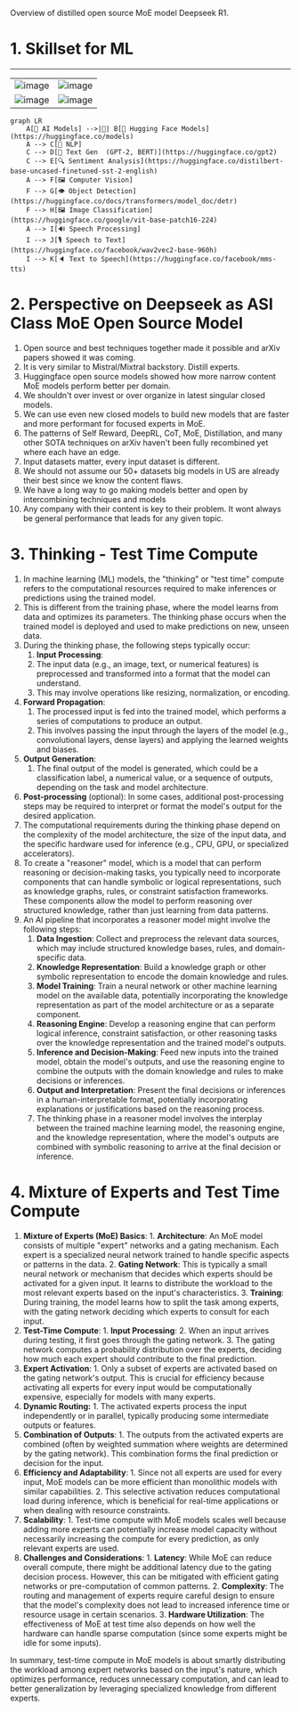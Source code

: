 Overview of distilled open source MoE model Deepseek R1.  

# 1. Skillset for ML
---
|                                   |                                   |
|-----------------------------------|-----------------------------------|
| ![image](https://github.com/user-attachments/assets/d198061c-3145-4672-bb82-d41c53fa862f) | ![image](https://github.com/user-attachments/assets/a2e1d95c-3491-41b8-a4c4-1df5833e8347) |
| ![image](https://github.com/user-attachments/assets/61ecb362-5fa4-4c7b-afdb-e932708a9632) | ![image](https://github.com/user-attachments/assets/073c60c6-3989-4933-b68b-29d67a6a4486) |

```mermaid
graph LR
    A[🤖 AI Models] -->|🔗| B[🤗 Hugging Face Models](https://huggingface.co/models)
    A --> C[🧠 NLP]
    C --> D[📜 Text Gen  (GPT-2, BERT)](https://huggingface.co/gpt2)
    C --> E[🔍 Sentiment Analysis](https://huggingface.co/distilbert-base-uncased-finetuned-sst-2-english)
    A --> F[🖼️ Computer Vision]
    F --> G[👁️ Object Detection](https://huggingface.co/docs/transformers/model_doc/detr)
    F --> H[🖼️ Image Classification](https://huggingface.co/google/vit-base-patch16-224)
    A --> I[🔊 Speech Processing]
    I --> J[🎙️ Speech to Text](https://huggingface.co/facebook/wav2vec2-base-960h)
    I --> K[🔈 Text to Speech](https://huggingface.co/facebook/mms-tts)
```

# 2. Perspective on Deepseek as ASI Class MoE Open Source Model
1. Open source and best techniques together made it possible and arXiv papers showed it was coming.  
2. It is very similar to Mistral/Mixtral backstory.  Distill experts.
3. Huggingface open source models showed how more narrow content MoE models perform better per domain.  
4. We shouldn't over invest or over organize in latest singular closed models.
5. We can use even new closed models to build new models that are faster and more performant for focused experts in MoE. 
6. The patterns of Self Reward, DeepRL, CoT, MoE, Distillation, and many other SOTA techniques on arXiv haven't been fully recombined yet where each have an edge. 
7. Input datasets matter, every input dataset is different. 
8. We should not assume our 50+ datasets big models in US are already their best since we know the content flaws. 
9. We have a long way to go making models better and open by intercombining techniques and models 
10. Any company with their content is key to their problem.  It wont always be general performance that leads for any given topic.

# 3. Thinking - Test Time Compute

1. In machine learning (ML) models, the "thinking" or "test time" compute refers to the computational resources required to make inferences or predictions using the trained model.
2. This is different from the training phase, where the model learns from data and optimizes its parameters. The thinking phase occurs when the trained model is deployed and used to make predictions on new, unseen data.
3. During the thinking phase, the following steps typically occur:
    1. **Input Processing**:
    2. The input data (e.g., an image, text, or numerical features) is preprocessed and transformed into a format that the model can understand.
    3. This may involve operations like resizing, normalization, or encoding.
4. **Forward Propagation**:
    1. The processed input is fed into the trained model, which performs a series of computations to produce an output.
    2. This involves passing the input through the layers of the model (e.g., convolutional layers, dense layers) and applying the learned weights and biases.
5. **Output Generation**:
    1. The final output of the model is generated, which could be a classification label, a numerical value, or a sequence of outputs, depending on the task and model architecture.
6. **Post-processing** (optional): In some cases, additional post-processing steps may be required to interpret or format the model's output for the desired application.
7. The computational requirements during the thinking phase depend on the complexity of the model architecture, the size of the input data, and the specific hardware used for inference (e.g., CPU, GPU, or specialized accelerators).
8. To create a "reasoner" model, which is a model that can perform reasoning or decision-making tasks, you typically need to incorporate components that can handle symbolic or logical representations, such as knowledge graphs, rules, or constraint satisfaction frameworks. These components allow the model to perform reasoning over structured knowledge, rather than just learning from data patterns.
9. An AI pipeline that incorporates a reasoner model might involve the following steps:
    1. **Data Ingestion**: Collect and preprocess the relevant data sources, which may include structured knowledge bases, rules, and domain-specific data.
    2. **Knowledge Representation**: Build a knowledge graph or other symbolic representation to encode the domain knowledge and rules.
    3. **Model Training**: Train a neural network or other machine learning model on the available data, potentially incorporating the knowledge representation as part of the model architecture or as a separate component.
    4. **Reasoning Engine**: Develop a reasoning engine that can perform logical inference, constraint satisfaction, or other reasoning tasks over the knowledge representation and the trained model's outputs.
    5. **Inference and Decision-Making**: Feed new inputs into the trained model, obtain the model's outputs, and use the reasoning engine to combine the outputs with the domain knowledge and rules to make decisions or inferences.
    6. **Output and Interpretation**: Present the final decisions or inferences in a human-interpretable format, potentially incorporating explanations or justifications based on the reasoning process.
    7. The thinking phase in a reasoner model involves the interplay between the trained machine learning model, the reasoning engine, and the knowledge representation, where the model's outputs are combined with symbolic reasoning to arrive at the final decision or inference.

# 4. Mixture of Experts and Test Time Compute
  1. **Mixture of Experts (MoE) Basics**:
    1. **Architecture**: An MoE model consists of multiple "expert" networks and a gating mechanism. Each expert is a specialized neural network trained to handle specific aspects or patterns in the data.
    2. **Gating Network**: This is typically a small neural network or mechanism that decides which experts should be activated for a given input. It learns to distribute the workload to the most relevant experts based on the input's characteristics.
    3. **Training**: During training, the model learns how to split the task among experts, with the gating network deciding which experts to consult for each input.
  2. **Test-Time Compute**:
    1. **Input Processing**:
    2. When an input arrives during testing, it first goes through the gating network.
    3. The gating network computes a probability distribution over the experts, deciding how much each expert should contribute to the final prediction.
  3. **Expert Activation**:
    1. Only a subset of experts are activated based on the gating network's output. This is crucial for efficiency because activating all experts for every input would be computationally expensive, especially for models with many experts.
  3. **Dynamic Routing:**
    1. The activated experts process the input independently or in parallel, typically producing some intermediate outputs or features.
  4. **Combination of Outputs**:
    1. The outputs from the activated experts are combined (often by weighted summation where weights are determined by the gating network). This combination forms the final prediction or decision for the input.
  5. **Efficiency and Adaptability**:
    1. Since not all experts are used for every input, MoE models can be more efficient than monolithic models with similar capabilities.
    2. This selective activation reduces computational load during inference, which is beneficial for real-time applications or when dealing with resource constraints.
  6. **Scalability**:
    1. Test-time compute with MoE models scales well because adding more experts can potentially increase model capacity without necessarily increasing the compute for every prediction, as only relevant experts are used.
  7. **Challenges and Considerations**:
    1. **Latency**: While MoE can reduce overall compute, there might be additional latency due to the gating decision process. However, this can be mitigated with efficient gating networks or pre-computation of common patterns.
    2. **Complexity**: The routing and management of experts require careful design to ensure that the model's complexity does not lead to increased inference time or resource usage in certain scenarios.
    3. **Hardware Utilization**: The effectiveness of MoE at test time also depends on how well the hardware can handle sparse computation (since some experts might be idle for some inputs).

In summary, test-time compute in MoE models is about smartly distributing the workload among expert networks based on the input's nature, which optimizes performance, reduces unnecessary computation, and can lead to better generalization by leveraging specialized knowledge from different experts.
